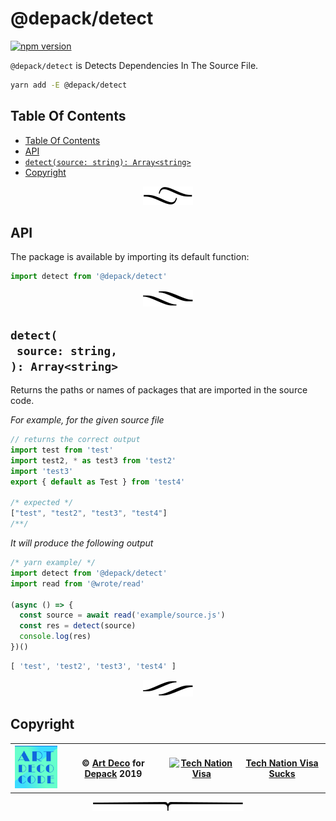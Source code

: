 # @depack/detect

[![npm version](https://badge.fury.io/js/%40depack%2Fdetect.svg)](https://npmjs.org/package/@depack/detect)

`@depack/detect` is Detects Dependencies In The Source File.

```sh
yarn add -E @depack/detect
```

## Table Of Contents

- [Table Of Contents](#table-of-contents)
- [API](#api)
- [`detect(source: string): Array<string>`](#detectsource-string-arraystring)
- [Copyright](#copyright)

<p align="center"><a href="#table-of-contents"><img src=".documentary/section-breaks/0.svg?sanitize=true"></a></p>

## API

The package is available by importing its default function:

```js
import detect from '@depack/detect'
```

<p align="center"><a href="#table-of-contents"><img src=".documentary/section-breaks/1.svg?sanitize=true"></a></p>

## `detect(`<br/>&nbsp;&nbsp;`source: string,`<br/>`): Array<string>`

Returns the paths or names of packages that are imported in the source code.

_For example, for the given source file_
```js
// returns the correct output
import test from 'test'
import test2, * as test3 from 'test2'
import 'test3'
export { default as Test } from 'test4'

/* expected */
["test", "test2", "test3", "test4"]
/**/
```

_It will produce the following output_

```js
/* yarn example/ */
import detect from '@depack/detect'
import read from '@wrote/read'

(async () => {
  const source = await read('example/source.js')
  const res = detect(source)
  console.log(res)
})()
```
```js
[ 'test', 'test2', 'test3', 'test4' ]
```

<p align="center"><a href="#table-of-contents"><img src=".documentary/section-breaks/2.svg?sanitize=true"></a></p>

## Copyright

<table>
  <tr>
    <th>
      <a href="https://artd.eco">
        <img src="https://raw.githubusercontent.com/wrote/wrote/master/images/artdeco.png" alt="Art Deco" />
      </a>
    </th>
    <th>
      © <a href="https://artd.eco">Art Deco</a> for <a href="https://artd.eco/depack">Depack</a>
      2019
    </th>
    <th>
      <a href="https://www.technation.sucks" title="Tech Nation Visa">
        <img src="https://raw.githubusercontent.com/artdecoweb/www.technation.sucks/master/anim.gif" alt="Tech Nation Visa" />
      </a>
    </th>
    <th>
      <a href="https://www.technation.sucks">Tech Nation Visa Sucks</a>
    </th>
  </tr>
</table>

<p align="center"><a href="#table-of-contents"><img src=".documentary/section-breaks/-1.svg?sanitize=true"></a></p>